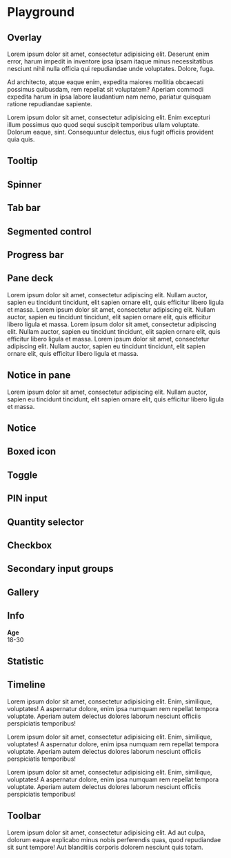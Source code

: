 <script lang="ts" setup>
import {
    FluxAction,
    FluxBoxedIcon,
    FluxButtonGroup,
    FluxCheckbox,
    FluxFormInput,
    FluxFormInputAddition,
    FluxFormInputGroup,
    FluxFormSelect,
    FluxGallery,
    FluxGalleryItem,
    FluxInfo,
    FluxInfoStack,
    FluxNotice,
    FluxOverlay,
    FluxPane,
    FluxPaneBody,
    FluxPaneDeck,
    FluxPaneFooter,
    FluxPaneHeader,
    FluxProgressBar,
    FluxFormPinInput,
    FluxQuantitySelector,
    FluxSecondaryButton,
    FluxSegmentedControl,
    FluxSeparator,
    FluxSpacer,
    FluxSpinner,
    FluxStack,
    FluxStatistic,
    FluxTabBar,
    FluxTabBarItem,
    FluxTimeline,
    FluxTimelineItem,
    FluxToggle,
    FluxToolbar,
    FluxToolbarGroup,
    FluxTooltip
} from '@flux-ui/components';
import { ref } from 'vue';

const isOverlayOpen = ref(false);
const isOverlay2Open = ref(false);
</script>

# Playground

## Overlay

<FluxView>
    <FluxSecondaryButton label="Open" @click="isOverlayOpen = true"/>
    <FluxSecondaryButton label="Open 2" @click="isOverlay2Open = true"/>
    <FluxOverlay is-closeable @close="isOverlayOpen = false">
        <FluxPane v-if="isOverlayOpen">
            <FluxPaneBody>
                <p>Lorem ipsum dolor sit amet, consectetur adipisicing elit. Deserunt enim error, harum impedit in inventore ipsa ipsam itaque minus necessitatibus nesciunt nihil nulla officia qui repudiandae unde voluptates. Dolore, fuga.</p>
                <p>Ad architecto, atque eaque enim, expedita maiores mollitia obcaecati possimus quibusdam, rem repellat sit voluptatem? Aperiam commodi expedita harum in ipsa labore laudantium nam nemo, pariatur quisquam ratione repudiandae sapiente.</p>
            </FluxPaneBody>
            <FluxPaneBody>
                <FluxFormSelect :options="[{label: 'Één blok', value: 1}, {label: 'Twee blokken', value: 2}, {label: 'Drie blokken', value: 3}]"/>
            </FluxPaneBody>
            <FluxPaneFooter>
                <FluxSecondaryButton label="Close" @click="isOverlayOpen = false"/>
                <FluxSecondaryButton label="Open 2" @click="isOverlay2Open = true"/>
            </FluxPaneFooter>
        </FluxPane>
    </FluxOverlay>
    <FluxOverlay is-closeable @close="isOverlay2Open = false">
        <FluxPane v-if="isOverlay2Open">
            <FluxPaneBody>
                <p>Lorem ipsum dolor sit amet, consectetur adipisicing elit. Enim excepturi illum possimus quo quod sequi suscipit temporibus ullam voluptate. Dolorum eaque, sint. Consequuntur delectus, eius fugit officiis provident quia quis.</p>
            </FluxPaneBody>
            <FluxPaneFooter>
                <FluxSecondaryButton label="Close" @click="isOverlay2Open = false"/>
            </FluxPaneFooter>
        </FluxPane>
    </FluxOverlay>
</FluxView>

## Tooltip

<FluxView>
    <FluxStack direction="horizontal" :gap="15">
        <FluxTooltip content="Tooltip content">
            <FluxSecondaryButton label="Button"/>
        </FluxTooltip>
        <FluxTooltip>
            <template #content>
                <p>Lorem ipsum dolor sit amet, consectetur adipisicing elit. Alias aperiam architecto aspernatur, commodi, deserunt dolorum eum expedita iusto maiores molestiae nihil non praesentium, quibusdam quisquam recusandae reprehenderit saepe sapiente vero.</p>
            </template>
            <FluxSecondaryButton label="Button"/>
        </FluxTooltip>
    </FluxStack>
</FluxView>

## Spinner

<FluxView>
    <FluxSpinner/>
</FluxView>

## Tab bar

<FluxView>
    <FluxTabBar>
        <FluxTabBarItem label="Invoices" is-active/>
        <FluxTabBarItem label="Quotes"/>
        <FluxTabBarItem label="Payment"/>
        <FluxTabBarItem v-for="num of 10" :label="`Tab ${num}`"/>
    </FluxTabBar>
</FluxView>

## Segmented control

<FluxView>
    <FluxSegmentedControl
        :items="[
            {icon: 'grid-2', label: 'Grid'},
            {icon: 'list', label: 'List'},
            {icon: 'rectangle-history', label: 'Stack'}
        ]"
        style="width: 390px"/>
</FluxView>

## Progress bar

<FluxView>
    <FluxStack :gap="15">
        <FluxProgressBar :value=".5"/>
        <FluxProgressBar :value="1"/>
    </FluxStack>
</FluxView>

## Pane deck

<FluxView>
    <FluxPaneDeck :min-column-width="240">
        <FluxPane><FluxPaneBody>Lorem ipsum dolor sit amet, consectetur adipiscing elit. Nullam auctor, sapien eu tincidunt tincidunt, elit sapien ornare elit, quis efficitur libero ligula et massa.</FluxPaneBody></FluxPane>
        <FluxPane><FluxPaneBody>Lorem ipsum dolor sit amet, consectetur adipiscing elit. Nullam auctor, sapien eu tincidunt tincidunt, elit sapien ornare elit, quis efficitur libero ligula et massa.</FluxPaneBody></FluxPane>
        <FluxPane><FluxPaneBody>Lorem ipsum dolor sit amet, consectetur adipiscing elit. Nullam auctor, sapien eu tincidunt tincidunt, elit sapien ornare elit, quis efficitur libero ligula et massa.</FluxPaneBody></FluxPane>
        <FluxPane><FluxPaneBody>Lorem ipsum dolor sit amet, consectetur adipiscing elit. Nullam auctor, sapien eu tincidunt tincidunt, elit sapien ornare elit, quis efficitur libero ligula et massa.</FluxPaneBody></FluxPane>
    </FluxPaneDeck>
</FluxView>

## Notice in pane

<FluxView>
    <FluxPane variant="flat">
        <FluxPaneHeader title="Pane"/>
        <FluxNotice color="warning" icon="circle-check" message="Lorem ipsum dolor sit amet." is-fluid #end>
            <FluxSecondaryButton label="More info"/>
        </FluxNotice>
        <FluxPaneBody>
            Lorem ipsum dolor sit amet, consectetur adipiscing elit. Nullam auctor, sapien eu tincidunt tincidunt, elit sapien ornare elit, quis efficitur libero ligula et massa.
        </FluxPaneBody>
    </FluxPane>
</FluxView>

## Notice

<FluxView>
    <FluxStack :gap="15">
        <FluxNotice icon="circle-check" message="Lorem ipsum dolor sit amet." #end>
            <FluxSecondaryButton label="Do something"/>
        </FluxNotice>
        <FluxNotice icon="circle-check" message="Lorem ipsum dolor sit amet." is-closeable/>
        <FluxNotice icon="circle-check" message="Lorem ipsum dolor sit amet." is-closeable is-loading/>
        <FluxNotice icon="circle-check" message="Lorem ipsum dolor sit amet."/>
        <FluxNotice color="primary" icon="circle-check" message="Lorem ipsum dolor sit amet."/>
        <FluxNotice color="danger" icon="circle-check" message="Lorem ipsum dolor sit amet."/>
        <FluxNotice color="info" icon="circle-check" message="Lorem ipsum dolor sit amet."/>
        <FluxNotice color="success" icon="circle-check" message="Lorem ipsum dolor sit amet."/>
        <FluxNotice color="warning" icon="circle-check" message="Lorem ipsum dolor sit amet."/>
    </FluxStack>
</FluxView>

## Boxed icon

<FluxView>
    <FluxStack direction="horizontal" :gap="21">
        <FluxBoxedIcon  name="rocket" :size="54"/>
        <FluxBoxedIcon color="gray" name="rocket" :size="54"/>
        <FluxBoxedIcon color="primary" name="rocket" :size="54"/>
        <FluxBoxedIcon color="danger" name="rocket" :size="54"/>
        <FluxBoxedIcon color="info" name="rocket" :size="54"/>
        <FluxBoxedIcon color="success" name="rocket" :size="54"/>
        <FluxBoxedIcon color="warning" name="rocket" :size="54"/>
    </FluxStack>
</FluxView>

## Toggle

<FluxView>
    <FluxToggle/>
</FluxView>

## PIN input

<FluxView>
    <FluxFormPinInput/>
</FluxView>

## Quantity selector

<FluxView>
    <FluxQuantitySelector/>
</FluxView>

## Checkbox

<FluxView>
    <FluxCheckbox label="Checkbox"/>
</FluxView>

## Secondary input groups

<FluxView>
    <FluxStack>
        <FluxFormInputGroup>
            <FluxFormInputAddition icon="magnifying-glass"/>
            <FluxFormInput placeholder="Zoek naar alles..."/>
            <FluxFormInputAddition label="⌥⌘F"/>
        </FluxFormInputGroup>
        <FluxFormInput placeholder="Zoek naar alles..."/>
        <FluxFormInputGroup>
            <FluxFormInputAddition icon="magnifying-glass"/>
            <FluxFormInput placeholder="Zoek naar alles..."/>
            <FluxButtonGroup>
                <FluxSecondaryButton label="Zoek"/>
            </FluxButtonGroup>
        </FluxFormInputGroup>
        <FluxFormInputGroup is-secondary>
            <FluxFormInputAddition icon="magnifying-glass"/>
            <FluxFormInput placeholder="Zoek naar alles..."/>
            <FluxFormInputAddition label="⌥⌘F"/>
        </FluxFormInputGroup>
        <FluxFormInput is-secondary placeholder="Zoek naar alles..."/>
        <FluxFormInputGroup is-secondary>
            <FluxFormInputAddition icon="magnifying-glass"/>
            <FluxFormInput placeholder="Zoek naar alles..."/>
            <FluxButtonGroup>
                <FluxSecondaryButton label="Zoek"/>
            </FluxButtonGroup>
        </FluxFormInputGroup>
    </FluxStack>
</FluxView>

## Gallery

<FluxView>
    <FluxGallery is-editable>
        <FluxGalleryItem is-deletable url="/assets/demo/image-1.jpg" alt="Image 1"/>
        <FluxGalleryItem is-deletable url="/assets/demo/image-2.jpg" alt="Image 2"/>
        <FluxGalleryItem is-deletable url="/assets/demo/image-3.jpg" alt="Image 3"/>
        <FluxGalleryItem is-deletable url="/assets/demo/image-4.jpg" alt="Image 4"/>
        <FluxGalleryItem is-pending url="/assets/demo/image-5.jpg" alt="Image 5"/>
    </FluxGallery>
</FluxView>

## Info

<FluxView>
    <FluxInfoStack>
        <FluxInfo icon="square-dashed"><strong>Age</strong><br><span>18-30</span></FluxInfo>
    </FluxInfoStack>
</FluxView>

## Statistic

<FluxView>
    <FluxStack direction="horizontal" :gap="15">
        <FluxStatistic change-color="success" change-icon="square-dashed" change-value="13%" color="primary" direction="horizontal" icon="square-dashed" label="Sales" value="456"/>
        <FluxStatistic change-color="success" change-icon="square-dashed" change-value="13%" color="primary" direction="horizontal" icon="square-dashed" label="Customers" value="123"/>
    </FluxStack>
</FluxView>

## Timeline

<FluxView>
    <FluxTimeline>
        <FluxTimelineItem color="danger" icon="square-dashed" title="Timeline item" when="March 13, 2025">
            <p>Lorem ipsum dolor sit amet, consectetur adipisicing elit. Enim, similique, voluptates! A aspernatur dolore, enim ipsa numquam rem repellat tempora voluptate. Aperiam autem delectus dolores laborum nesciunt officiis perspiciatis temporibus!</p>
        </FluxTimelineItem>
        <FluxTimelineItem color="gray" icon="square-dashed" title="Timeline item" when="March 13, 2025">
            <p>Lorem ipsum dolor sit amet, consectetur adipisicing elit. Enim, similique, voluptates! A aspernatur dolore, enim ipsa numquam rem repellat tempora voluptate. Aperiam autem delectus dolores laborum nesciunt officiis perspiciatis temporibus!</p>
        </FluxTimelineItem>
        <FluxTimelineItem color="warning" icon="square-dashed" title="Timeline item" when="March 13, 2025">
            <p>Lorem ipsum dolor sit amet, consectetur adipisicing elit. Enim, similique, voluptates! A aspernatur dolore, enim ipsa numquam rem repellat tempora voluptate. Aperiam autem delectus dolores laborum nesciunt officiis perspiciatis temporibus!</p>
        </FluxTimelineItem>
    </FluxTimeline>
</FluxView>

## Toolbar

<FluxView>
    <FluxPane>
        <FluxPaneHeader title="Content"/>
        <FluxToolbar>
            <FluxToolbarGroup>
                <FluxAction icon="square-dashed"/>
            </FluxToolbarGroup>
            <FluxSeparator direction="vertical"/>
            <FluxToolbarGroup>
                <FluxAction icon="square-dashed"/>
                <FluxAction icon="square-dashed"/>
                <FluxAction icon="square-dashed"/>
            </FluxToolbarGroup>
            <FluxSeparator direction="vertical"/>
            <FluxToolbarGroup>
                <FluxAction icon="square-dashed"/>
                <FluxAction icon="square-dashed"/>
            </FluxToolbarGroup>
            <FluxSeparator direction="vertical"/>
            <FluxToolbarGroup>
                <FluxAction icon="square-dashed" is-destructive/>
            </FluxToolbarGroup>
            <FluxSpacer/>
            <FluxToolbarGroup>
                <FluxAction icon="ellipsis-v"/>
            </FluxToolbarGroup>
        </FluxToolbar>
        <FluxPaneBody>
            <p>Lorem ipsum dolor sit amet, consectetur adipisicing elit. Ad aut culpa, dolorum eaque explicabo minus nobis perferendis quas, quod repudiandae sit sunt tempore! Aut blanditiis corporis dolorem nesciunt quis totam.</p>
        </FluxPaneBody>
    </FluxPane>
</FluxView>
